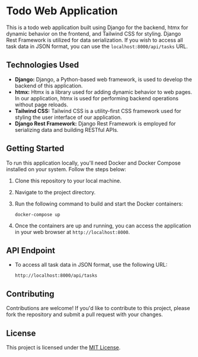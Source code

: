 # Todo Web Application

This is a todo web application built using Django for the backend, htmx for dynamic behavior on the frontend, and Tailwind CSS for styling. Django Rest Framework is utilized for data serialization. If you wish to access all task data in JSON format, you can use the `localhost:8000/api/tasks` URL.

## Technologies Used

- **Django:** Django, a Python-based web framework, is used to develop the backend of this application.
- **htmx:** Htmx is a library used for adding dynamic behavior to web pages. In our application, htmx is used for performing backend operations without page reloads.
- **Tailwind CSS:** Tailwind CSS is a utility-first CSS framework used for styling the user interface of our application.
- **Django Rest Framework:** Django Rest Framework is employed for serializing data and building RESTful APIs.

## Getting Started

To run this application locally, you'll need Docker and Docker Compose installed on your system. Follow the steps below:

1. Clone this repository to your local machine.
2. Navigate to the project directory.
3. Run the following command to build and start the Docker containers:

    ```
    docker-compose up
    ```

4. Once the containers are up and running, you can access the application in your web browser at `http://localhost:8000`.

## API Endpoint

- To access all task data in JSON format, use the following URL:

    ```
    http://localhost:8000/api/tasks
    ```

## Contributing

Contributions are welcome! If you'd like to contribute to this project, please fork the repository and submit a pull request with your changes.

## License

This project is licensed under the [MIT License](LICENSE).

